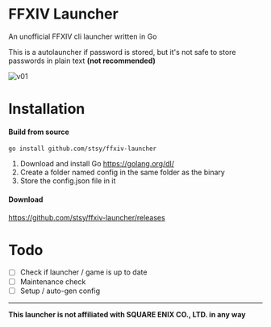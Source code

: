 # FFXIV Launcher
An unofficial FFXIV cli launcher written in Go

This is a autolauncher if password is stored, but it's not safe to store passwords in plain text **(not recommended)**

![v01](https://user-images.githubusercontent.com/4086225/54465737-f7c65d80-477c-11e9-81f9-6df033e2bff5.PNG)


# Installation

#### Build from source
```go install github.com/stsy/ffxiv-launcher```

1) Download and install Go https://golang.org/dl/
2) Create a folder named config in the same folder as the binary
3) Store the config.json file in it

#### Download
https://github.com/stsy/ffxiv-launcher/releases

# Todo
- [ ] Check if launcher / game is up to date
- [ ] Maintenance check
- [ ] Setup / auto-gen config

---
**This launcher is not affiliated with SQUARE ENIX CO., LTD. in any way**